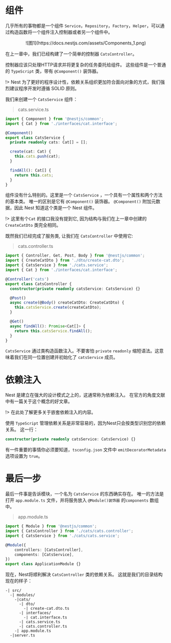 # 组件

几乎所有的事物都是一个组件 `Service`，`Repository`，`Factory`，`Helper`，可以通过构造函数将一个组件注入控制器或者另一个组件中。

<center>![图1](https://docs.nestjs.com/assets/Components_1.png)</center>

在上一章中，我们已经构建了一个简单的控制器 `CatsController`。

控制器应该只处理HTTP请求并将更复杂的任务委托给组件。 这些组件是一个普通的 `TypeScript` 类，带有 `@Component()` 装饰器。

!> Nest 为了更好的程序设计性，依赖关系组织更加符合面向对象的方式，我们强烈建议程序开发时遵循 SOLID 原则。

我们来创建一个 `CatsService` 组件：

> cats.service.ts

```typescript
import { Component } from '@nestjs/common';
import { Cat } from './interfaces/cat.interface';

@Component()
export class CatsService {
  private readonly cats: Cat[] = [];

  create(cat: Cat) {
    this.cats.push(cat);
  }

  findAll(): Cat[] {
    return this.cats;
  }
}
```

组件没有什么特别的。这里是一个 `CatsService` ，一个具有一个属性和两个方法的基本类。 唯一的区别是它有 `@Component()` 装饰器。 `@Component()` 附加元数据，因此 Nest 知道这个类是一个 Nest 组件。


!> 这里有个`Cat` 的接口我没有提到它, 因为结构与我们在上一章中创建的 `CreateCatDto` 类完全相同。

既然我们已经完成了服务类, 让我们在 `CatsController` 中使用它:

> cats.controller.ts

```typescript
import { Controller, Get, Post, Body } from '@nestjs/common';
import { CreateCatDto } from './dto/create-cat.dto';
import { CatsService } from './cats.service';
import { Cat } from './interfaces/cat.interface';

@Controller('cats')
export class CatsController {
  constructor(private readonly catsService: CatsService) {}

  @Post()
  async create(@Body() createCatDto: CreateCatDto) {
    this.catsService.create(createCatDto);
  }

  @Get()
  async findAll(): Promise<Cat[]> {
    return this.catsService.findAll();
  }
}
```

`CatsService` 通过类构造函数注入。不要害怕 `private` `readonly` 缩短语法。这意味着我们在同一位置创建并初始化了 `catsService` 成员。

# 依赖注入

Nest 是建立在强大的设计模式之上的，这通常称为依赖注入。 在官方的角度文献中有一篇关于这个概念的好文章。


!> 在此处了解更多关于嵌套依赖注入的内容。

使用 `TypeScript` 管理依赖关系是非常容易的，因为Nest只会按类型识别您的依赖关系。 这一行：

```typescript
constructor(private readonly catsService: CatsService) {}
```

有一件重要的事情你必须要知道，`tsconfig.json` 文件中 `emitDecoratorMetadata` 选项设置为 `true`。

# 最后一步

最后一件事是告诉模块，一个名为 `CatsService` 的东西确实存在。 唯一的方法是打开 `app.module.ts` 文件，并将服务放入 `@Module()装饰器` 的`components` 数组中。

> app.module.ts

```typescript
import { Module } from '@nestjs/common';
import { CatsController } from './cats/cats.controller';
import { CatsService } from './cats/cats.service';

@Module({
    controllers: [CatsController],
    components: [CatsService],
})
export class ApplicationModule {}
```

现在，Nest将顺利解决 `CatsController` 类的依赖关系。 这就是我们的目录结构现在的样子：

```text
-| src/
  -| modules/
    -|cats/
      -| dto/
        -| create-cat.dto.ts
      -| interfaces/
        -| cat.interface.ts
      -| cats.service.ts
      -| cats.controller.ts
    -| app.module.ts
  -|server.ts
```